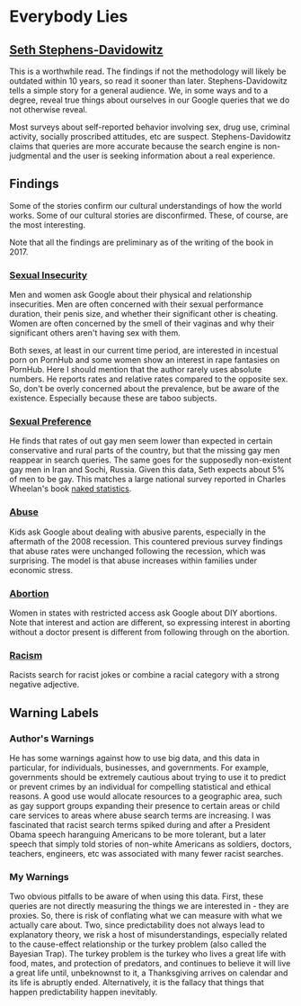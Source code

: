 # Everybody Lies
## [Seth Stephens-Davidowitz](http://sethsd.com/)

This is a worthwhile read. The findings if not the methodology will likely be outdated within 10 years, so read it sooner than later. Stephens-Davidowitz tells a simple story for a general audience. We, in some ways and to a degree, reveal true things about ourselves in our Google queries that we do not otherwise reveal.

Most surveys about self-reported behavior involving sex, drug use, criminal activity, socially proscribed attitudes, etc are suspect. Stephens-Davidowitz claims that queries are more accurate because the search engine is non-judgmental and the user is seeking information about a real experience.

## Findings

Some of the stories confirm our cultural understandings of how the world works. Some of our cultural stories are disconfirmed. These, of course, are the most interesting.

Note that all the findings are preliminary as of the writing of the book in 2017.

### [Sexual Insecurity](https://www.nytimes.com/2015/01/25/opinion/sunday/seth-stephens-davidowitz-searching-for-sex.html?ref=opinion)
Men and women ask Google about their physical and relationship insecurities. Men are often concerned with their sexual performance duration, their penis size, and whether their significant other is cheating. Women are often concerned by the smell of their vaginas and why their significant others aren't having sex with them.

Both sexes, at least in our current time period, are interested in incestual porn on PornHub and some women show an interest in rape fantasies on PornHub. Here I should mention that the author rarely uses absolute numbers. He reports rates and relative rates compared to the opposite sex. So, don't be overly concerned about the prevalence, but be aware of the existence. Especially because these are taboo subjects.

### [Sexual Preference](https://www.nytimes.com/2013/12/08/opinion/sunday/how-many-american-men-are-gay.html)
He finds that rates of out gay men seem lower than expected in certain conservative and rural parts of the country, but that the missing gay men reappear in search queries. The same goes for the supposedly non-existent gay men in Iran and Sochi, Russia. Given this data, Seth expects about 5% of men to be gay. This matches a large national survey reported in Charles Wheelan's book [naked statistics](https://www.goodreads.com/book/show/17986418-naked-statistics).

### [Abuse](https://www.nytimes.com/2013/07/14/opinion/sunday/how-googling-unmasks-child-abuse.html)
Kids ask Google about dealing with abusive parents, especially in the aftermath of the 2008 recession. This countered previous survey findings that abuse rates were unchanged following the recession, which was surprising. The model is that abuse increases within families under economic stress.

### [Abortion](https://www.nytimes.com/2016/03/06/opinion/sunday/the-return-of-the-diy-abortion.html)
Women in states with restricted access ask Google about DIY abortions. Note that interest and action are different, so expressing interest in aborting without a doctor present is different from following through on the abortion.

### [Racism](https://campaignstops.blogs.nytimes.com/2012/06/09/how-racist-are-we-ask-google/)
Racists search for racist jokes or combine a racial category with a strong negative adjective.

## Warning Labels
### Author's Warnings
He has some warnings against how to use big data, and this data in particular, for individuals, businesses, and governments. For example, governments should be extremely cautious about trying to use it to predict or prevent crimes by an individual for compelling statistical and ethical reasons. A good use would allocate resources to a geographic area, such as gay support groups expanding their presence to certain areas or child care services to areas where abuse search terms are increasing. I was fascinated that racist search terms spiked during and after a President Obama speech haranguing Americans to be more tolerant, but a later speech that simply told stories of non-white Americans as soldiers, doctors, teachers, engineers, etc was associated with many fewer racist searches.

### My Warnings
Two obvious pitfalls to be aware of when using this data. First, these queries are not directly measuring the things we are interested in - they are proxies. So, there is risk of conflating what we can measure with what we actually care about. Two, since predictability does not always lead to explanatory theory, we risk a host of misunderstandings, especially related to the cause-effect relationship or the turkey problem (also called the Bayesian Trap). The turkey problem is the turkey who lives a great life with food, mates, and protection of predators, and continues to believe it will live a great life until, unbeknownst to it, a Thanksgiving arrives on  calendar and its life is abruptly ended. Alternatively, it is the fallacy that things that happen predictability happen inevitably.
